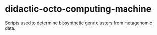 # didactic-octo-computing-machine
Scripts used to determine biosynthetic gene clusters from metagenomic data.
